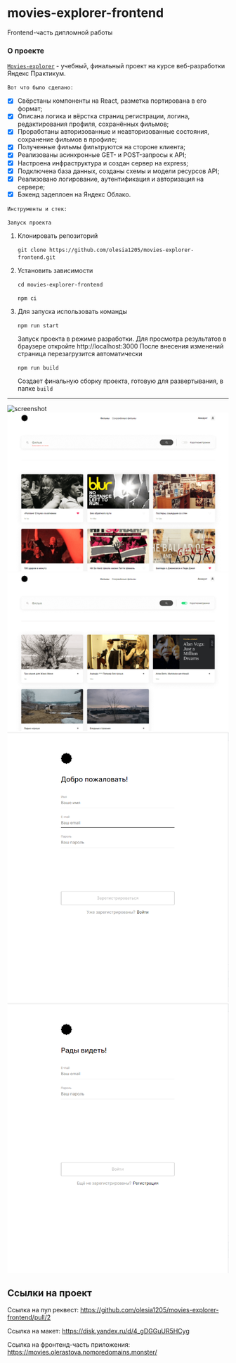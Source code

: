 # movies-explorer-frontend
Frontend-часть дипломной работы

### О проекте

[`Movies-explorer`](https://movies.olerastova.nomoredomains.monster) - учебный, финальный проект на курсе веб-разработки Яндекс Практикум.

 `Вот что было сделано:`

- [x] Свёрстаны компоненты на React, разметка портирована в его формат;
- [x] Описана логика и вёрстка страниц регистрации, логина, редактирования профиля, сохранённых фильмов;
- [x] Проработаны авторизованные и неавторизованные состояния, сохранение фильмов в профиле;
- [x] Полученные фильмы фильтруются на стороне клиента;
- [x] Реализованы асинхронные GET- и POST-запросы к API;
- [x] Настроена инфраструктура и создан сервер на express;
- [x] Подключена база данных, созданы схемы и модели ресурсов API;
- [x] Реализовано логирование, аутентификация и авторизация на сервере;
- [x] Бэкенд задеплоен на Яндекс Облако.

`Инструменты и стек:`

 `Запуск проекта`

1. Клонировать репозиторий

    `git clone https://github.com/olesia1205/movies-explorer-frontend.git`

2. Установить зависимости

    `cd movies-explorer-frontend`

    `npm ci`

3. Для запуска использовать команды

    `npm run start`

    Запуск проекта в режиме разработки.
    Для просмотра результатов в браузере откройте http://localhost:3000
    После внесения изменений страница перезагрузится автоматически

    `npm run build`

    Создает финальную сборку проекта, готовую для развертывания, в папке `build`

***

![screenshot](srс/images/3.png)
![screenshot](src/images/1.png)
![screenshot](src/images/2.png)
![screenshot](src/images/4.png)
![screenshot](src/images/5.png)







## Ссылки на проект

Ссылка на пул реквест: https://github.com/olesia1205/movies-explorer-frontend/pull/2

Ссылка на макет: https://disk.yandex.ru/d/4_gDGGuUR5HCyg

Ссылка на фронтенд-часть приложения: https://movies.olerastova.nomoredomains.monster/
